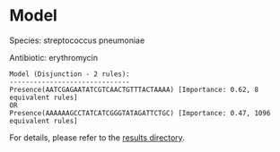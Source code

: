 
# Model

Species: streptococcus pneumoniae

Antibiotic: erythromycin

```
Model (Disjunction - 2 rules):
------------------------------
Presence(AATCGAGAATATCGTCAACTGTTTACTAAAA) [Importance: 0.62, 8 equivalent rules]
OR
Presence(AAAAAAGCCTATCATCGGGTATAGATTCTGC) [Importance: 0.47, 1096 equivalent rules]

```

For details, please refer to the [results directory](../../../../../results/scm_b/streptococcus%20pneumoniae/erythromycin/repeat_7/).


